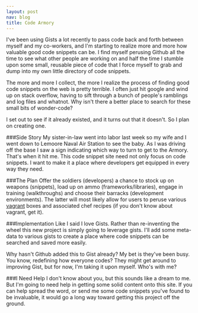 ```yaml
---
layout: post
nav: blog
title: Code Armory
---
```


I've been using Gists a lot recently to pass code back and forth between
myself and my co-workers, and I'm starting to realize more and more how
valuable good code snippets can be. I find myself perusing Github all
the time to see what other people are working on and half the time I
stumble upon some small, reusable piece of code that I force myself to
grab and dump into my own little directory of code snippets.

The more and more I collect, the more I realize the process of finding
good code snippets on the web is pretty terrible. I often just hit
google and wind up on stack overflow, having to sift through a bunch of
people's ramblings and log files and whatnot. Why isn't there a better
place to search for these small bits of wonder-code?

I set out to see if it already existed, and it turns out that it
doesn't. So I plan on creating one.

###Side Story
My sister-in-law went into labor last week so my wife and I
went down to Lemoore Naval Air Station to see the baby. As I was driving
off the base I saw a sign indicating which way to turn to get to the
Armory. That's when it hit me. This code snippet site need not only
focus on code snippets. I want to make it a place where developers get
equipped in every way they need.

###The Plan
Offer the soldiers (developers) a chance to stock up on weapons
(snippets), load up on ammo (frameworks/libraries), engage in training
(walkthroughs) and choose their
barracks (development environments). The latter will most likely allow
for users to peruse various [vagrant](http://vagrantup.com) boxes and
associated chef recipes (if you don't know about vagrant, get it).

###Implementation
Like I said I love Gists. Rather than re-inventing the wheel
this new project is simply going to
leverage gists. I'll add some meta-data to various gists to create a place
where code snippets can be searched and saved more easily.

Why hasn't Github added this to Gist already? My bet is they've been
busy. You know, redefining how everyone codes? They might
get around to improving Gist, but for now, I'm taking it upon myself.
Who's with me?

###I Need Help
I don't know about you, but this sounds like a dream to me. But I'm
going to need help in getting some solid content onto this site. If you
can help spread the word, or send me some code snippets you've found to
be invaluable, it would go a long way toward getting this project off
the ground.
